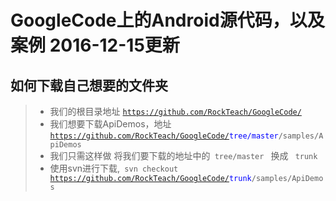 # GoogleCode上的Android源代码，以及案例 2016-12-15更新

## 如何下载自己想要的文件夹 ##
>* 我们的根目录地址 <code>https://github.com/RockTeach/GoogleCode/</code>
>* 我们想要下载ApiDemos，地址 <code>https://github.com/RockTeach/GoogleCode/<span style="color: blue">tree/master</span>/samples/ApiDemos</code>
>* 我们只需这样做 将我们要下载的地址中的<code> tree/master </code> 换成 <code> trunk </code>
>* 使用svn进行下载,<code> svn checkout https://github.com/RockTeach/GoogleCode/<span style="color: blue">trunk</span>/samples/ApiDemos</code>
